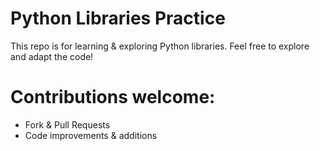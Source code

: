 # Python Libraries Practice
This repo is for learning & exploring Python libraries. Feel free to explore and adapt the code!

# Contributions welcome:

- Fork & Pull Requests<br/>
- Code improvements & additions
